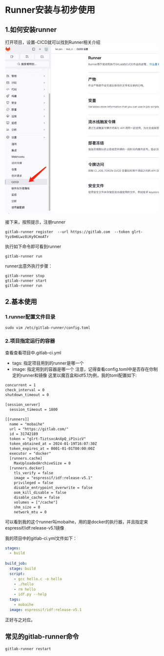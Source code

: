 # Runner安装与初步使用

## 1.如何安装runner
打开项目，设置-CICD就可以找到Runner相关介绍
![](./src/install_runner.png)

接下来，按照提示，注册runner
```shell
gitlab-runner register  --url https://gitlab.com  --token glrt-Yyz8m6Lwz8iKy9CmoATr
```

执行如下命令即可看到runner
```shell
gitlab-runner run
```

runner出意外执行步骤：
```shell
gitlab-runner stop
gtilab-runner start
gitlab-runner run
```

## 2.基本使用

### 1.runner配置文件目录
```shell
sudo vim /etc/gitlab-runner/config.toml
```
### 2.项目指定运行的容器
查看查看项目中.gitlab-ci.yml
* tags: 指定项目用到的runner是哪一个
* image: 指定用到的容器是哪一个
注意，记得查看config.toml中是否存在你制定的runner和镜像
这里以魔百盒和idf5.1为例，我的toml配置如下:
```shell
concurrent = 1
check_interval = 0
shutdown_timeout = 0

[session_server]
  session_timeout = 1800

[[runners]]
  name = "mobaihe"
  url = "https://gitlab.com/"
  id = 31742189
  token = "glrt-TiztsxcAnXpQ_iP1sicV"
  token_obtained_at = 2024-01-19T16:07:30Z
  token_expires_at = 0001-01-01T00:00:00Z
  executor = "docker"
  [runners.cache]
    MaxUploadedArchiveSize = 0
  [runners.docker]
    tls_verify = false
    image = "espressif/idf:release-v5.1"
    privileged = false
    disable_entrypoint_overwrite = false
    oom_kill_disable = false
    disable_cache = false
    volumes = ["/cache"]
    shm_size = 0
    network_mtu = 0
```
可以看到我的这个runner叫mobaihe，用的是docker的执行器，并且指定来espressif/idf:release-v5.1镜像

我的项目中的gitlab-ci.yml文件如下：
```yml
stages:
  - build

build_job:
  stage: build
  script:
    - gcc hello.c -o hello
    - ./hello
    - rm hello
    - idf.py --help
  tags:
    - mobaihe
  image: espressif/idf:release-v5.1
```
正好与之对应。


## 常见的gitlab-runner命令
```
gitlab-runner restart 
```
